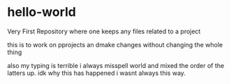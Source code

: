 # hello-world
Very First Repository where one keeps any files related to a project

this is to work on pprojects an dmake changes without changing the whole thing

also my typing is terrible i always misspell world and mixed the order of the latters up. idk why this has happened i wasnt always this way.
